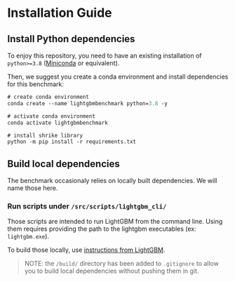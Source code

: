 # Installation Guide

## Install Python dependencies
To enjoy this repository, you need to have an existing installation of `python>=3.8` ([Miniconda](https://docs.conda.io/en/latest/miniconda.html) or equivalent).

Then, we suggest you create a conda environment and install dependencies for this benchmark:

```ps
# create conda environment
conda create --name lightgbmbenchmark python=3.8 -y

# activate conda environment
conda activate lightgbmbenchmark

# install shrike library
python -m pip install -r requirements.txt
```

## Build local dependencies

The benchmark occasionaly relies on locally built dependencies. We will name those here.

### Run scripts under `/src/scripts/lightgbm_cli/`

Those scripts are intended to run LightGBM from the command line. Using them requires providing the path to the lightgbm executables (ex: `lightgbm.exe`).

To build those locally, use [instructions from LightGBM](https://lightgbm.readthedocs.io/en/latest/Installation-Guide.html#installation-guide).

> NOTE: the `/build/` directory has been added to `.gitignore` to allow you to build local dependencies without pushing them in git.
